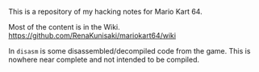 This is a repository of my hacking notes for Mario Kart 64.

Most of the content is in the Wiki. https://github.com/RenaKunisaki/mariokart64/wiki

In `disasm` is some disassembled/decompiled code from the game. This is nowhere near complete and not intended to be compiled.
